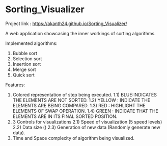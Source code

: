 # Sorting_Visualizer

Project link : https://akanth24.github.io/Sorting_Visualizer/

A web application showcasing the inner workings of sorting algorithms.

Implemented algorithms:
1) Bubble sort
2) Selection sort
3) Insertion sort
4) Merge sort
5) Quick sort

Features:
1) Colored representation of step being executed.
  1.1) BLUE:INDICATES THE ELEMENTS ARE NOT SORTED.
  1.2) YELLOW : INDICATE THE ELEMENTS ARE BEING COMPARED.
  1.3) RED : HIGHLIGHT THE ELEMENTS OF SWAP OPERATION.
  1.4) GREEN : INDICATE THAT THE ELEMENTS ARE IN ITS FINAL SORTED POSITION.
2) 3 Controls for visualizations
  2.1) Speed of visualization (5 speed levels)
  2.2) Data size ()
  2.3) Generation of new data (Randomly generate new data).
4) Time and Space complexity of algorithm being visualized.
